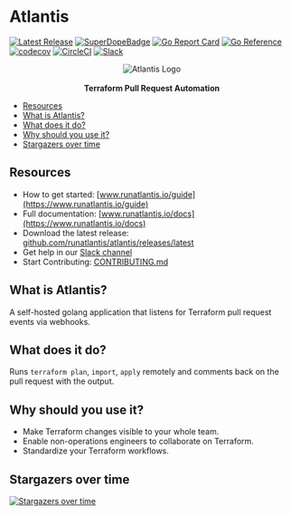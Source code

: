 # Atlantis <!-- omit in toc -->

[![Latest Release](https://img.shields.io/github/release/runatlantis/atlantis.svg)](https://github.com/runatlantis/atlantis/releases/latest)
[![SuperDopeBadge](./runatlantis.io/.vitepress/public/hightower-super-dope.svg)](https://twitter.com/kelseyhightower/status/893260922222813184)
[![Go Report Card](https://goreportcard.com/badge/github.com/runatlantis/atlantis)](https://goreportcard.com/report/github.com/runatlantis/atlantis)
[![Go Reference](https://pkg.go.dev/badge/github.com/runatlantis/atlantis.svg)](https://pkg.go.dev/github.com/runatlantis/atlantis)
[![codecov](https://codecov.io/gh/runatlantis/atlantis/branch/main/graph/badge.svg)](https://codecov.io/gh/runatlantis/atlantis)
[![CircleCI](https://circleci.com/gh/runatlantis/atlantis/tree/main.svg?style=shield)](https://circleci.com/gh/runatlantis/atlantis/tree/main)
[![Slack](https://img.shields.io/badge/Join-Atlantis%20Community%20Slack-red)](https://join.slack.com/t/atlantis-community/shared_invite/zt-9xlxtxtc-CUSKB1ATt_sQy6um~LDPNw)

<p align="center">
  <img src="./runatlantis.io/public/hero.png" alt="Atlantis Logo"/><br><br>
  <b>Terraform Pull Request Automation</b>
</p>

- [Resources](#resources)
- [What is Atlantis?](#what-is-atlantis)
- [What does it do?](#what-does-it-do)
- [Why should you use it?](#why-should-you-use-it)
- [Stargazers over time](#stargazers-over-time)

## Resources
* How to get started: [www.runatlantis.io/guide](https://www.runatlantis.io/guide)
* Full documentation: [www.runatlantis.io/docs](https://www.runatlantis.io/docs)
* Download the latest release: [github.com/runatlantis/atlantis/releases/latest](https://github.com/runatlantis/atlantis/releases/latest)
* Get help in our [Slack channel](https://join.slack.com/t/atlantis-community/shared_invite/zt-9xlxtxtc-CUSKB1ATt_sQy6um~LDPNw)
* Start Contributing: [CONTRIBUTING.md](CONTRIBUTING.md)

## What is Atlantis?
A self-hosted golang application that listens for Terraform pull request events via webhooks.

## What does it do?
Runs `terraform plan`, `import`, `apply` remotely and comments back on the pull request with the output.

## Why should you use it?
* Make Terraform changes visible to your whole team.
* Enable non-operations engineers to collaborate on Terraform.
* Standardize your Terraform workflows.

## Stargazers over time

[![Stargazers over time](https://starchart.cc/runatlantis/atlantis.svg)](https://starchart.cc/runatlantis/atlantis)
